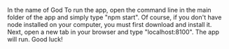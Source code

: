 In the name of God
To run the app, open the command line in the main folder of the app and simply
type "npm start".
Of course, if you don't have node installed on your computer, you must first
download and install it.
Next, open a new tab in your browser and type "localhost:8100".
The app will run.
Good luck!